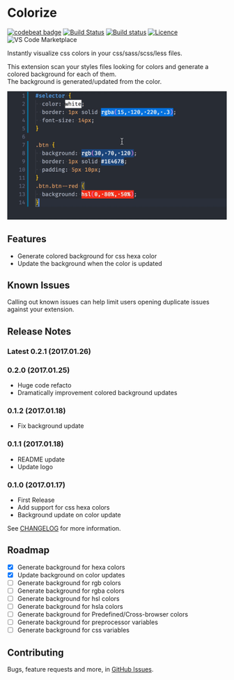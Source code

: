 # Colorize

[![codebeat badge](https://codebeat.co/badges/aec222e1-64ae-4360-a849-d077040694ca)](https://codebeat.co/projects/github-com-kamikillerto-vscode-colorize) [![Build Status](https://travis-ci.org/KamiKillertO/vscode-colorize.svg?branch=master)](https://travis-ci.org/KamiKillertO/vscode-colorize) [![Build status](https://ci.appveyor.com/api/projects/status/errygb6n97kiq75a?svg=true)](https://ci.appveyor.com/project/KamiKillertO/vscode-colorize) [![Licence](https://img.shields.io/github/license/KamiKillertO/vscode_colorize.svg)](https://github.com/KamiKillertO/vscode_colorize) ![VS Code Marketplace](http://vsmarketplacebadge.apphb.com/version-short/kamikillerto.vscode-colorize.svg)

Instantly visualize css colors in your css/sass/scss/less files.

This extension scan your styles files looking for colors and generate a colored background for each of them.  
The background is generated/updated from the color.

![](https://raw.githubusercontent.com/KamiKillertO/vscode-colorize/master/assets/demo.gif)

## Features

- Generate colored background for css hexa color
- Update the background when the color is updated

## Known Issues

Calling out known issues can help limit users opening duplicate issues against your extension.

## Release Notes

### Latest 0.2.1 (2017.01.26)

### 0.2.0 (2017.01.25)

- Huge code refacto
- Dramatically improvement colored background updates

### 0.1.2 (2017.01.18)

- Fix background update

### 0.1.1 (2017.01.18)

- README update
- Update logo

### 0.1.0 (2017.01.17)

- First Release
- Add support for css hexa colors
- Background update on color update

See [CHANGELOG](CHANGELOG.md) for more information.

## Roadmap

- [x] Generate background for hexa colors
- [x] Update background on color updates
- [ ] Generate background for rgb colors
- [ ] Generate background for rgba colors
- [ ] Generate background for hsl colors
- [ ] Generate background for hsla colors
- [ ] Generate background for Predefined/Cross-browser colors
- [ ] Generate background for preprocessor variables
- [ ] Generate background for css variables

## Contributing

Bugs, feature requests and more, in [GitHub Issues](https://github.com/KamiKillertO/vscode-colorize/issues).
